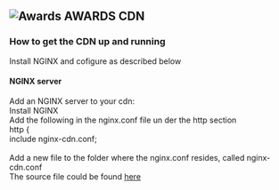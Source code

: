 ##  ![Awards](https://github.com/roachmanza/Awards/blob/master/Client_Website_CDN/content/img/yellowtrophy36x36.png "Awards") AWARDS CDN

### How to get the CDN up and running
Install NGINX and cofigure as described below<br/>

#### NGINX server
Add an NGINX server to your cdn:<br/>
Install NGINX<br/>
Add the following in the nginx.conf file un der the http section<br/>
http {<br/>
    include       nginx-cdn.conf;<br/>
<br/>
Add a new file to the folder where the nginx.conf resides, called nginx-cdn.conf<br/>
The source file could be found <a href="https://github.com/roachmanza/Awards/blob/master/Client_Website_CDN/nginx/nginx-cdn.conf">here</a><br/>
<br/>











